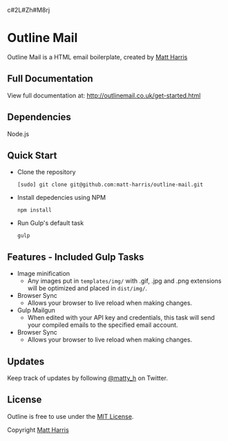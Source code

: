 c#2L#Zh#M8rj


# Outline Mail
Outline Mail is a HTML email boilerplate, created by [Matt Harris](https://twitter.com/matty_h)

## Full Documentation
View full documentation at: http://outlinemail.co.uk/get-started.html

## Dependencies
Node.js

## Quick Start

- Clone the repository
  ```
  [sudo] git clone git@github.com:matt-harris/outline-mail.git
  ```
- Install depedencies using NPM
  ```
  npm install
  ```
- Run Gulp's default task
  ```
  gulp
  ```

## Features - Included Gulp Tasks

- Image minification
  - Any images put in ```templates/img/``` with .gif, .jpg and .png extensions will be optimized and placed in ```dist/img/```.
- Browser Sync
  - Allows your browser to live reload when making changes.
- Gulp Mailgun
  - When edited with your API key and credentials, this task will send your compiled emails to the specified email account.
- Browser Sync
  - Allows your browser to live reload when making changes.

## Updates

Keep track of updates by following [@matty_h](https://twitter.com/matty_h) on Twitter.

## License

Outline is free to use under the [MIT License](LICENSE).

Copyright [Matt Harris](http://www.matt-harris.net)